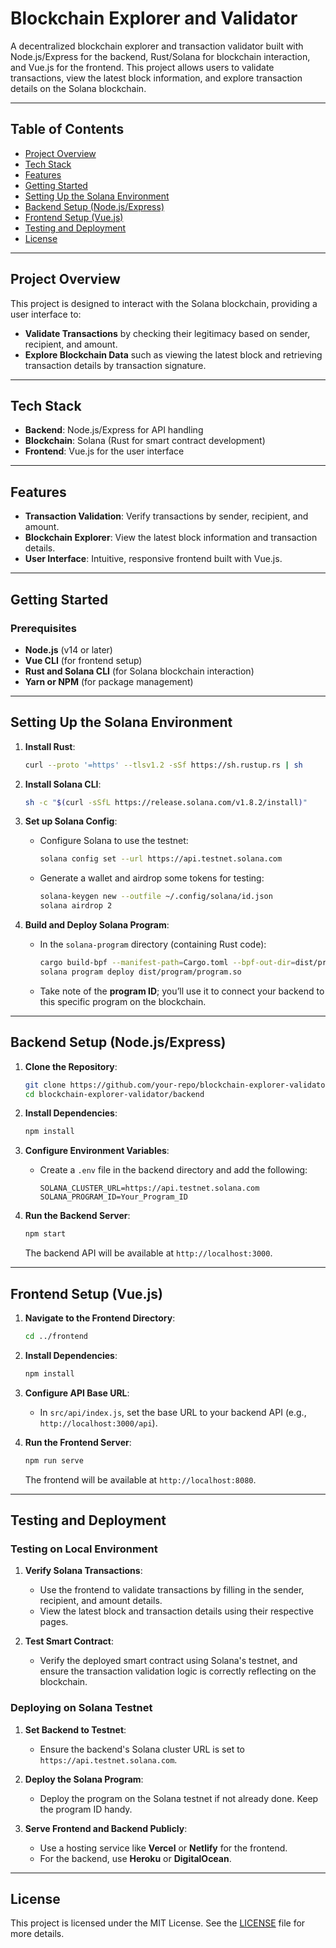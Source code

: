 # Blockchain Explorer and Validator

A decentralized blockchain explorer and transaction validator built with Node.js/Express for the backend, Rust/Solana for blockchain interaction, and Vue.js for the frontend. This project allows users to validate transactions, view the latest block information, and explore transaction details on the Solana blockchain.

---

## Table of Contents

- [Project Overview](#project-overview)
- [Tech Stack](#tech-stack)
- [Features](#features)
- [Getting Started](#getting-started)
- [Setting Up the Solana Environment](#setting-up-the-solana-environment)
- [Backend Setup (Node.js/Express)](#backend-setup-nodejsexpress)
- [Frontend Setup (Vue.js)](#frontend-setup-vuejs)
- [Testing and Deployment](#testing-and-deployment)
- [License](#license)

---

## Project Overview

This project is designed to interact with the Solana blockchain, providing a user interface to:
- **Validate Transactions** by checking their legitimacy based on sender, recipient, and amount.
- **Explore Blockchain Data** such as viewing the latest block and retrieving transaction details by transaction signature.

---

## Tech Stack

- **Backend**: Node.js/Express for API handling
- **Blockchain**: Solana (Rust for smart contract development)
- **Frontend**: Vue.js for the user interface

---

## Features

- **Transaction Validation**: Verify transactions by sender, recipient, and amount.
- **Blockchain Explorer**: View the latest block information and transaction details.
- **User Interface**: Intuitive, responsive frontend built with Vue.js.

---

## Getting Started

### Prerequisites

- **Node.js** (v14 or later)
- **Vue CLI** (for frontend setup)
- **Rust and Solana CLI** (for Solana blockchain interaction)
- **Yarn or NPM** (for package management)

---

## Setting Up the Solana Environment

1. **Install Rust**:
   ```bash
   curl --proto '=https' --tlsv1.2 -sSf https://sh.rustup.rs | sh
   ```

2. **Install Solana CLI**:
   ```bash
   sh -c "$(curl -sSfL https://release.solana.com/v1.8.2/install)"
   ```

3. **Set up Solana Config**:
   - Configure Solana to use the testnet:
     ```bash
     solana config set --url https://api.testnet.solana.com
     ```
   - Generate a wallet and airdrop some tokens for testing:
     ```bash
     solana-keygen new --outfile ~/.config/solana/id.json
     solana airdrop 2
     ```

4. **Build and Deploy Solana Program**:
   - In the `solana-program` directory (containing Rust code):
     ```bash
     cargo build-bpf --manifest-path=Cargo.toml --bpf-out-dir=dist/program
     solana program deploy dist/program/program.so
     ```

   - Take note of the **program ID**; you’ll use it to connect your backend to this specific program on the blockchain.

---

## Backend Setup (Node.js/Express)

1. **Clone the Repository**:
   ```bash
   git clone https://github.com/your-repo/blockchain-explorer-validator.git
   cd blockchain-explorer-validator/backend
   ```

2. **Install Dependencies**:
   ```bash
   npm install
   ```

3. **Configure Environment Variables**:
   - Create a `.env` file in the backend directory and add the following:
     ```
     SOLANA_CLUSTER_URL=https://api.testnet.solana.com
     SOLANA_PROGRAM_ID=Your_Program_ID
     ```

4. **Run the Backend Server**:
   ```bash
   npm start
   ```
   The backend API will be available at `http://localhost:3000`.

---

## Frontend Setup (Vue.js)

1. **Navigate to the Frontend Directory**:
   ```bash
   cd ../frontend
   ```

2. **Install Dependencies**:
   ```bash
   npm install
   ```

3. **Configure API Base URL**:
   - In `src/api/index.js`, set the base URL to your backend API (e.g., `http://localhost:3000/api`).

4. **Run the Frontend Server**:
   ```bash
   npm run serve
   ```
   The frontend will be available at `http://localhost:8080`.

---

## Testing and Deployment

### Testing on Local Environment

1. **Verify Solana Transactions**:
   - Use the frontend to validate transactions by filling in the sender, recipient, and amount details.
   - View the latest block and transaction details using their respective pages.

2. **Test Smart Contract**:
   - Verify the deployed smart contract using Solana's testnet, and ensure the transaction validation logic is correctly reflecting on the blockchain.

### Deploying on Solana Testnet

1. **Set Backend to Testnet**:
   - Ensure the backend's Solana cluster URL is set to `https://api.testnet.solana.com`.

2. **Deploy the Solana Program**:
   - Deploy the program on the Solana testnet if not already done. Keep the program ID handy.

3. **Serve Frontend and Backend Publicly**:
   - Use a hosting service like **Vercel** or **Netlify** for the frontend.
   - For the backend, use **Heroku** or **DigitalOcean**.

---

## License

This project is licensed under the MIT License. See the [LICENSE](LICENSE) file for more details.
